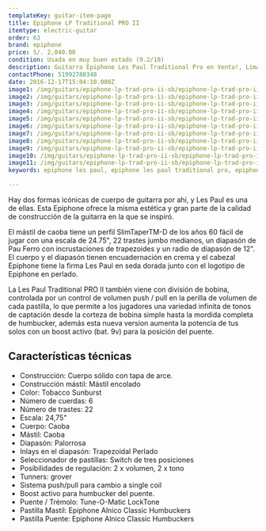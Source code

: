 ```yaml
---
templateKey: guitar-item-page
title: Epiphone LP Traditional PRO II
itemtype: electric-guitar
order: 63
brand: epiphone
price: S/. 2,040.00
condition: Usada en muy buen estado (9.2/10)
description: Guitarra Epiphone Les Paul Traditional Pro en Venta!, Lima, Peru
contactPhone: 51992780348
date: 2016-12-17T15:04:10.000Z
image1: /img/guitars/epiphone-lp-trad-pro-ii-sb/epiphone-lp-trad-pro-ii-sb-01.jpg
image2: /img/guitars/epiphone-lp-trad-pro-ii-sb/epiphone-lp-trad-pro-ii-sb-02.jpg
image3: /img/guitars/epiphone-lp-trad-pro-ii-sb/epiphone-lp-trad-pro-ii-sb-03.jpg
image4: /img/guitars/epiphone-lp-trad-pro-ii-sb/epiphone-lp-trad-pro-ii-sb-04.jpg
image5: /img/guitars/epiphone-lp-trad-pro-ii-sb/epiphone-lp-trad-pro-ii-sb-05.jpg
image6: /img/guitars/epiphone-lp-trad-pro-ii-sb/epiphone-lp-trad-pro-ii-sb-06.jpg
image7: /img/guitars/epiphone-lp-trad-pro-ii-sb/epiphone-lp-trad-pro-ii-sb-07.jpg
image8: /img/guitars/epiphone-lp-trad-pro-ii-sb/epiphone-lp-trad-pro-ii-sb-08.jpg
image9: /img/guitars/epiphone-lp-trad-pro-ii-sb/epiphone-lp-trad-pro-ii-sb-09.jpg
image10: /img/guitars/epiphone-lp-trad-pro-ii-sb/epiphone-lp-trad-pro-ii-sb-10.jpg
image11: /img/guitars/epiphone-lp-trad-pro-ii-sb/epiphone-lp-trad-pro-ii-sb-11.jpg
keywords: epiphone les paul, epiphone les paul traditional pro, epiphone les paul traditional

---
```


Hay dos formas icónicas de cuerpo de guitarra por ahí, y Les Paul es una de ellas. Esta Epiphone ofrece la misma estética y gran parte de la calidad de construcción de la guitarra en la que se inspiró.

El mástil de caoba tiene un perfil SlimTaperTM-D de los años 60 fácil de jugar con una escala de 24.75", 22 trastes jumbo medianos, un diapasón de Pau Ferro con incrustaciones de trapezoides y un radio de diapasón de 12". El cuerpo y el diapasón tienen encuadernación en crema y el cabezal Epiphone tiene la firma Les Paul en seda dorada junto con el logotipo de Epiphone en perlado.

La Les Paul Traditional PRO II también viene con división de bobina, controlada por un control de volumen push / pull en la perilla de volumen de cada pastilla, lo que permite a los jugadores una variedad infinita de tonos de captación desde la corteza de bobina simple hasta la mordida completa de humbucker, además esta nueva version aumenta la potencia de tus solos con un boost activo (bat. 9v) para la posición del puente.

## Características técnicas

* Construcción: Cuerpo sólido con tapa de arce.
* Construcción mástil: Mástil encolado
* Color: Tobacco Sunburst
* Número de cuerdas: 6
* Número de trastes: 22
* Escala: 24,75"
* Cuerpo: Caoba
* Mástil: Caoba
* Diapasón: Palorrosa
* Inlays en el diapasón: Trapezoidal Perlado
* Seleccionador de pastillas: Switch de tres posiciones
* Posibilidades de regulación: 2 x volumen, 2 x tono
* Tunners: grover
* Sistema push/pull para cambio a single coil
* Boost activo para humbucker del puente.
* Puente / Trémolo: Tune-O-Matic LockTone
* Pastilla Mastil: Epiphone Alnico Classic Humbuckers
* Pastilla Puente: Epiphone Alnico Classic Humbuckers